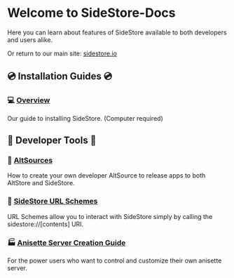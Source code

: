 # Welcome to SideStore-Docs

Here you can learn about features of SideStore available to both developers and users alike.

Or return to our main site: [sidestore.io](https://sidestore.io)

## 💿 Installation Guides 💿

### 💻 [Overview](guides/install.md)

Our guide to installing SideStore. (Computer required)

## 🔧 Developer Tools 🔧

### 📶 [AltSources](developers/sources/guide)

How to create your own developer AltSource to release apps to both AltStore and SideStore.

### 🔰 [SideStore URL Schemes](developers/url-schemes)

URL Schemes allow you to interact with SideStore simply by calling the sidestore://[contents] URI.

### 🏭 [Anisette Server Creation Guide](guides/custom-anisette.md)

For the power users who want to control and customize their own anisette server.

